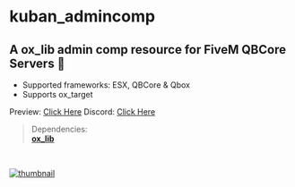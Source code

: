 # kuban_admincomp
## A ox_lib admin comp resource for FiveM QBCore Servers 💭

- Supported frameworks: ESX, QBCore & Qbox 
- Supports ox_target

Preview: [Click Here](https://www.youtube.com/watch?v=4SU52zxiX1c)
Discord: [Click Here](https://discord.com/invite/UzVbtKEzgN)
<br>

> Dependencies:
> <br>
> **[ox_lib](https://github.com/overextended/ox_lib)**

<br>

[![thumbnail](https://r2.fivemanage.com/XsqgP28FfY2PpHVl7sArP/images/COMP.png)](https://www.youtube.com/@kubanscripts)
